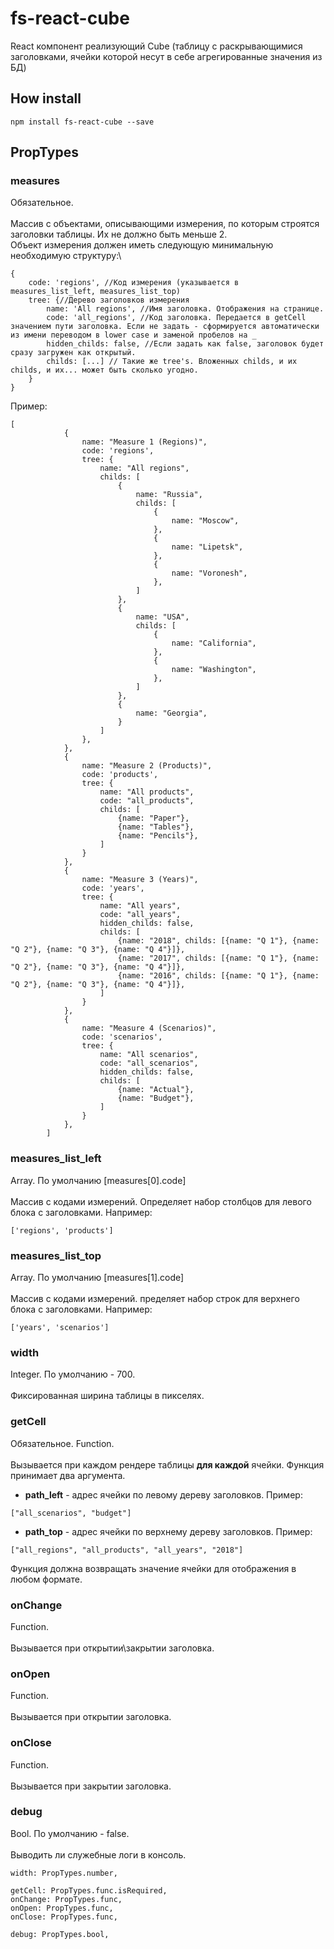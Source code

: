 # fs-react-cube
React компонент реализующий Cube (таблицу с раскрывающимися заголовками, ячейки которой несут в себе агрегированные значения из БД)

## How install
```
npm install fs-react-cube --save
```

## PropTypes

### measures
Обязательное.\
\
Массив с объектами, описывающими измерения, по которым строятся заголовки таблицы. Их не должно быть меньше 2.\
Объект измерения должен иметь следующую минимальную необходимую структуру:\
```
{
    code: 'regions', //Код измерения (указывается в measures_list_left, measures_list_top)
    tree: {//Дерево заголовков измерения
        name: 'All regions', //Имя заголовка. Отображения на странице.
        code: 'all_regions', //Код заголовка. Передается в getCell значением пути заголовка. Если не задать - сформируется автоматически из имени переводом в lower case и заменой пробелов на _
        hidden_childs: false, //Если задать как false, заголовок будет сразу загружен как открытый.
        childs: [...] // Такие же tree's. Вложенных childs, и их childs, и их... может быть сколько угодно.
    } 
}
```
Пример:
```
[
            {
                name: "Measure 1 (Regions)",
                code: 'regions',
                tree: {
                    name: "All regions",
                    childs: [
                        {
                            name: "Russia",
                            childs: [
                                {
                                    name: "Moscow",
                                },
                                {
                                    name: "Lipetsk",
                                },
                                {
                                    name: "Voronesh",
                                },
                            ]
                        },
                        {
                            name: "USA",
                            childs: [
                                {
                                    name: "California",
                                },
                                {
                                    name: "Washington",
                                },
                            ]
                        },
                        {
                            name: "Georgia",
                        }
                    ]
                },
            },
            {
                name: "Measure 2 (Products)",
                code: 'products',
                tree: {
                    name: "All products",
                    code: "all_products",
                    childs: [
                        {name: "Paper"},
                        {name: "Tables"},
                        {name: "Pencils"},
                    ]
                }
            },
            {
                name: "Measure 3 (Years)",
                code: 'years',
                tree: {
                    name: "All years",
                    code: "all_years",
                    hidden_childs: false,
                    childs: [
                        {name: "2018", childs: [{name: "Q 1"}, {name: "Q 2"}, {name: "Q 3"}, {name: "Q 4"}]},
                        {name: "2017", childs: [{name: "Q 1"}, {name: "Q 2"}, {name: "Q 3"}, {name: "Q 4"}]},
                        {name: "2016", childs: [{name: "Q 1"}, {name: "Q 2"}, {name: "Q 3"}, {name: "Q 4"}]},
                    ]
                }
            },
            {
                name: "Measure 4 (Scenarios)",
                code: 'scenarios',
                tree: {
                    name: "All scenarios",
                    code: "all_scenarios",
                    hidden_childs: false,
                    childs: [
                        {name: "Actual"},
                        {name: "Budget"},
                    ]
                }
            },
        ]
```

### measures_list_left
Array. По умолчанию [measures[0].code]\
\
Массив с кодами измерений. Определяет набор столбцов для левого блока с заголовками.
Например:
```
['regions', 'products']
```

### measures_list_top
Array. По умолчанию [measures[1].code]\
\
Массив с кодами измерений. пределяет набор строк для верхнего блока с заголовками.
Например:
```
['years', 'scenarios']
```
### width
Integer. По умолчанию - 700.\
\
Фиксированная ширина таблицы в пикселях.

### getCell
Обязательное. Function.\
\
Вызывается при каждом рендере таблицы **для каждой** ячейки. Функция принимает два аргумента.
* **path_left** - адрес ячейки по левому дереву заголовков. Пример:
```
["all_scenarios", "budget"]
```
* **path_top** - адрес ячейки по верхнему дереву заголовков. Пример:
```
["all_regions", "all_products", "all_years", "2018"]
```
Функция должна возвращать значение ячейки для отображения в любом формате.

### onChange
Function.\
\
Вызывается при открытии\закрытии заголовка.

### onOpen
Function.\
\
Вызывается при открытии заголовка.

### onClose
Function.\
\
Вызывается при закрытии заголовка.

### debug
Bool. По умолчанию - false.\
\
Выводить ли служебные логи в консоль.



    width: PropTypes.number,

    getCell: PropTypes.func.isRequired,
    onChange: PropTypes.func,
    onOpen: PropTypes.func,
    onClose: PropTypes.func,

    debug: PropTypes.bool,
